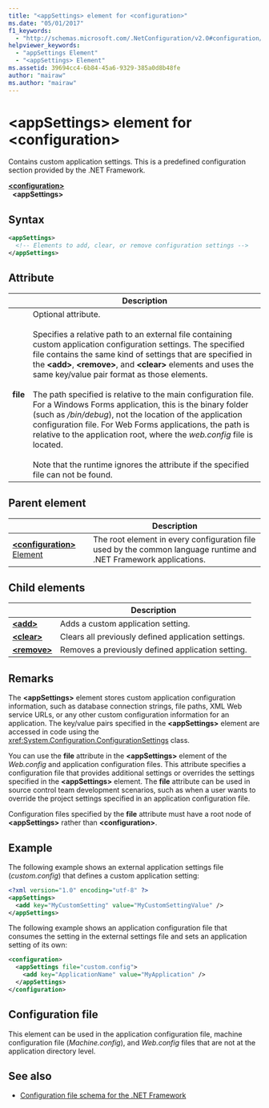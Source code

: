 ```yaml
---
title: "<appSettings> element for <configuration>"
ms.date: "05/01/2017"
f1_keywords: 
  - "http://schemas.microsoft.com/.NetConfiguration/v2.0#configuration/appSettings"
helpviewer_keywords: 
  - "appSettings Element"
  - "<appSettings> Element"
ms.assetid: 39694cc4-6b84-45a6-9329-385a0d8b48fe
author: "mairaw"
ms.author: "mairaw"
---
```

# \<appSettings> element for \<configuration>

Contains custom application settings. This is a predefined configuration section provided by the .NET Framework.

[**\<configuration>**](../configuration-element.md)   
&nbsp;&nbsp;**\<appSettings>**

## Syntax

```xml
<appSettings>
  <!-- Elements to add, clear, or remove configuration settings -->
</appSettings>
```

## Attribute

|           | Description |
| --------- | ----------- |
| **file**  | Optional attribute.<br><br>Specifies a relative path to an external file containing custom application configuration settings. The specified file contains the same kind of settings that are specified in the **\<add>**, **\<remove>**, and **\<clear>** elements and uses the same key/value pair format as those elements.<br><br>The path specified is relative to the main configuration file. For a Windows Forms application, this is the binary folder (such as */bin/debug*), not the location of the application configuration file. For Web Forms applications, the path is relative to the application root, where the *web.config* file is located.<br><br>Note that the runtime ignores the attribute if the specified file can not be found. |

## Parent element

|     | Description |
| --- | ----------- |
| [**\<configuration>** Element](../configuration-element.md) | The root element in every configuration file used by the common language runtime and .NET Framework applications. |

## Child elements

|     | Description |
| --- | ----------- |
| [**\<add>**](add-element-for-appsettings.md) | Adds a custom application setting. |
| [**\<clear>**](clear-element-for-appsettings.md) | Clears all previously defined application settings. |
| [**\<remove>**](remove-element-for-appsettings.md) | Removes a previously defined application setting. |

## Remarks

The **\<appSettings>** element stores custom application configuration information, such as database connection strings, file paths, XML Web service URLs, or any other custom configuration information for an application. The key/value pairs specified in the **\<appSettings>** element are accessed in code using the <xref:System.Configuration.ConfigurationSettings> class.

You can use the **file** attribute in the **\<appSettings>** element of the *Web.config* and application configuration files. This attribute specifies a configuration file that provides additional settings or overrides the settings specified in the **\<appSettings>** element. The **file** attribute can be used in source control team development scenarios, such as when a user wants to override the project settings specified in an application configuration file.

Configuration files specified by the **file** attribute must have a root node of **\<appSettings>** rather than **\<configuration>**.

## Example

The following example shows an external application settings file (*custom.config*) that defines a custom application setting:

```xml
<?xml version="1.0" encoding="utf-8" ?>
<appSettings>
  <add key="MyCustomSetting" value="MyCustomSettingValue" />
</appSettings>
```

The following example shows an application configuration file that consumes the setting in the external settings file and sets an application setting of its own:

```xml
<configuration>
  <appSettings file="custom.config">
    <add key="ApplicationName" value="MyApplication" />
  </appSettings>
</configuration>
```

## Configuration file

This element can be used in the application configuration file, machine configuration file (*Machine.config*), and *Web.config* files that are not at the application directory level.

## See also

- [Configuration file schema for the .NET Framework](../index.md)
